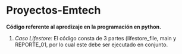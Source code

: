 # Proyectos-Emtech
**Código referente al apredizaje en la programación en python.** 
1) *Caso Lifestore:* El código consta de 3 partes (lifestore_file, main y REPORTE_01, por lo cual este debe ser ejecutado en conjunto.
